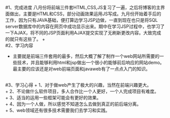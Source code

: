 #1、完成进度
   八月份将前端三件套HTML,CSS,JS复习了一遍，之后将博客的主界面做出，主要是HTML和CSS，部分动画效果运用JS写成。九月份开始着手后的工作，因为只有JAVA基础，便打算边学习JSP边做，一直到现在也只是将SQL server数据库中的内容在网页中成功显示出来。期中在学习JSP过程中，也学习了一下AJAX，将不同的JSP页面利用AJAX提交实现了无刷新更改内容。大致完成的就只有这些了。
+<br>
#2、学习内容
+   主要就是前端三件套用的最多，然后大概了解了制作一个web网站所需要的一些技术，并且能够利用html和jsp做出一个很小的能够前后响应的网站demo。最主要的应该还是对web前端页面和javaweb有了一点点入门的知识。
<br>
#3、学习心得
+   1、对于做web产生了极大的兴趣，当然在前端兴趣更大。<br>
+   2、不论做什么软件项目，多人合作比一个人更好，一个人完成项目有难度。<br>
+   3、适当的运用一些框架可能会有更好的效果。<br>
+   4、因为一个人做，所以感觉不知道怎么去做到真正的前后端分离。<br>
+   5、web领域还有很多技术需要我们去学习和实践。<br>
